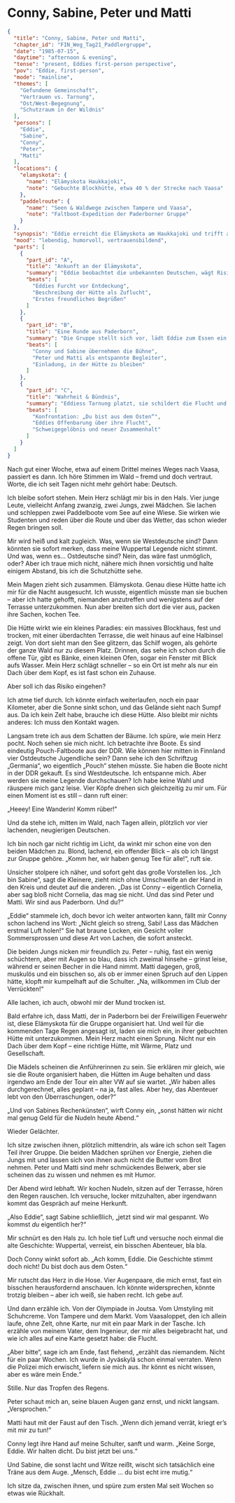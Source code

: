 # Conny, Sabine, Peter und Matti

```json
{
  "title": "Conny, Sabine, Peter und Matti",
  "chapter_id": "FIN_Weg_Tag21_Paddlergruppe",
  "date": "1985-07-15",
  "daytime": "afternoon & evening",
  "tense": "present, Eddies first-person perspective",
  "pov": "Eddie, first-person",
  "mode": "mainline",
  "themes": [
    "Gefundene Gemeinschaft",
    "Vertrauen vs. Tarnung",
    "Ost/West-Begegnung",
    "Schutzraum in der Wildnis"
  ],
  "persons": [
    "Eddie",
    "Sabine",
    "Conny",
    "Peter",
    "Matti"
  ],
  "locations": {
    "elamyskota": {
      "name": "Elämyskota Haukkajoki",
      "note": "Gebuchte Blockhütte, etwa 40 % der Strecke nach Vaasa"
    },
    "paddelroute": {
      "name": "Seen & Waldwege zwischen Tampere und Vaasa",
      "note": "Faltboot-Expedition der Paderborner Gruppe"
    }
  },
  "synopsis": "Eddie erreicht die Elämyskota am Haukkajoki und trifft auf eine westdeutsche Paddelgruppe aus Paderborn. Conny und Sabine nehmen sie herzlich auf, doch ihre Wuppertal-Legende fällt schnell. Eddie erzählt von ihrer Flucht und bittet um Verschwiegenheit – die Gruppe verspricht Loyalität und bietet Schutz.",
  "mood": "lebendig, humorvoll, vertrauensbildend",
  "parts": [
    {
      "part_id": "A",
      "title": "Ankunft an der Elämyskota",
      "summary": "Eddie beobachtet die unbekannten Deutschen, wägt Risiko gegen Notwendigkeit ab und tritt schliesslich aus dem Wald.",
      "beats": [
        "Eddies Furcht vor Entdeckung",
        "Beschreibung der Hütte als Zuflucht",
        "Erstes freundliches Begrüßen"
      ]
    },
    {
      "part_id": "B",
      "title": "Eine Runde aus Paderborn",
      "summary": "Die Gruppe stellt sich vor, lädt Eddie zum Essen ein und zeigt ihre Reiseplanung.",
      "beats": [
        "Conny und Sabine übernehmen die Bühne",
        "Peter und Matti als entspannte Begleiter",
        "Einladung, in der Hütte zu bleiben"
      ]
    },
    {
      "part_id": "C",
      "title": "Wahrheit & Bündnis",
      "summary": "Eddiess Tarnung platzt, sie schildert die Flucht und bittet um Geheimhaltung; die anderen versprechen Verschwiegenheit.",
      "beats": [
        "Konfrontation: „Du bist aus dem Osten“",
        "Eddies Offenbarung über ihre Flucht",
        "Schweigegelöbnis und neuer Zusammenhalt"
      ]
    }
  ]
}
```

Nach gut einer Woche, etwa auf einem Drittel meines Weges nach Vaasa, passiert
es dann. Ich höre Stimmen im Wald – fremd und doch vertraut. Worte, die ich seit
Tagen nicht mehr gehört habe: Deutsch.

Ich bleibe sofort stehen. Mein Herz schlägt mir bis in den Hals. Vier junge
Leute, vielleicht Anfang zwanzig, zwei Jungs, zwei Mädchen. Sie lachen und
schleppen zwei Paddelboote vom See auf eine Wiese. Sie wirken wie Studenten und
reden über die Route und über das Wetter, das schon wieder Regen bringen soll.

Mir wird heiß und kalt zugleich. Was, wenn sie Westdeutsche sind? Dann könnten
sie sofort merken, dass meine Wuppertal Legende nicht stimmt. Und was, wenn es…
Ostdeutsche sind? Nein, das wäre fast unmöglich, oder? Aber ich traue mich
nicht, nähere mich ihnen vorsichtig und halte einigem Abstand, bis ich die
Schutzhütte sehe.

Mein Magen zieht sich zusammen. Elämyskota. Genau diese Hütte hatte ich mir für
die Nacht ausgesucht. Ich wusste, eigentlich müsste man sie buchen – aber ich
hatte gehofft, niemanden anzutreffen und wenigstens auf der Terrasse
unterzukommen. Nun aber breiten sich dort die vier aus, packen ihre Sachen,
kochen Tee.

Die Hütte wirkt wie ein kleines Paradies: ein massives Blockhaus, fest und
trocken, mit einer überdachten Terrasse, die weit hinaus auf eine Halbinsel
zeigt. Von dort sieht man den See glitzern, das Schilf wogen, als gehörte der
ganze Wald nur zu diesem Platz. Drinnen, das sehe ich schon durch die offene
Tür, gibt es Bänke, einen kleinen Ofen, sogar ein Fenster mit Blick aufs Wasser.
Mein Herz schlägt schneller – so ein Ort ist mehr als nur ein Dach über dem
Kopf, es ist fast schon ein Zuhause.

Aber soll ich das Risiko eingehen?

Ich atme tief durch. Ich könnte einfach weiterlaufen, noch ein paar Kilometer,
aber die Sonne sinkt schon, und das Gelände sieht nach Sumpf aus. Da ich kein
Zelt habe, brauche ich diese Hütte. Also bleibt mir nichts anderes: Ich muss den
Kontakt wagen.

Langsam trete ich aus dem Schatten der Bäume. Ich spüre, wie mein Herz pocht.
Noch sehen sie mich nicht. Ich betrachte ihre Boote. Es sind eindeutig
Pouch-Faltboote aus der DDR. Wie können hier mitten in Finnland vier Ostdeutsche
Jugendliche sein? Dann sehe ich den Schriftzug „Germania“, wo eigentlich „Pouch“
stehen müsste. Sie haben die Boote nicht in der DDR gekauft. Es sind
Westdeutsche. Ich entspanne mich. Aber werden sie meine Legende durchschauen?
Ich habe keine Wahl und räuspere mich ganz leise. Vier Köpfe drehen sich
gleichzeitig zu mir um. Für einen Moment ist es still – dann ruft einer:

„Heeey! Eine Wanderin! Komm rüber!"

Und da stehe ich, mitten im Wald, nach Tagen allein, plötzlich vor vier
lachenden, neugierigen Deutschen.

Ich bin noch gar nicht richtig im Licht, da winkt mir schon eine von den beiden
Mädchen zu. Blond, lachend, ein offender Blick – als ob ich längst zur Gruppe
gehöre. „Komm her, wir haben genug Tee für alle!“, ruft sie.

Unsicher stolpere ich näher, und sofort geht das große Vorstellen los. „Ich bin
Sabine“, sagt die Kleinere, zieht mich ohne Umschweife an der Hand in den Kreis
und deutet auf die anderen. „Das ist Conny – eigentlich Cornelia, aber sag bloß
nicht Cornelia, das mag sie nicht. Und das sind Peter und Matti. Wir sind aus
Paderborn. Und du?“

„Eddie“ stammele ich, doch bevor ich weiter antworten kann, fällt mir Conny
schon lachend ins Wort: „Nicht gleich so streng, Sabi! Lass das Mädchen erstmal
Luft holen!“ Sie hat braune Locken, ein Gesicht voller Sommersprossen und diese
Art von Lachen, die sofort ansteckt.

Die beiden Jungs nicken mir freundlich zu. Peter – ruhig, fast ein wenig
schüchtern, aber mit Augen so blau, dass ich zweimal hinsehe – grinst leise,
während er seinen Becher in die Hand nimmt. Matti dagegen, groß, muskulös und
ein bisschen so, als ob er immer einen Spruch auf den Lippen hätte, klopft mir
kumpelhaft auf die Schulter. „Na, willkommen im Club der Verrückten!“

Alle lachen, ich auch, obwohl mir der Mund trocken ist.

Bald erfahre ich, dass Matti, der in Paderborn bei der Freiwilligen Feuerwehr
ist, diese Elämyskota für die Gruppe organisiert hat. Und weil für die kommenden
Tage Regen angesagt ist, laden sie mich ein, in ihrer gebuchten Hütte mit
unterzukommen. Mein Herz macht einen Sprung. Nicht nur ein Dach über dem Kopf –
eine richtige Hütte, mit Wärme, Platz und Gesellschaft.

Die Mädels scheinen die Anführerinnen zu sein. Sie erklären mir gleich, wie sie
die Route organisiert haben, die Hütten im Auge behalten und dass irgendwo am
Ende der Tour ein alter VW auf sie wartet. „Wir haben alles durchgerechnet,
alles geplant – na ja, fast alles. Aber hey, das Abenteuer lebt von den
Überraschungen, oder?“

„Und von Sabines Rechenkünsten“, wirft Conny ein, „sonst hätten wir nicht mal
genug Geld für die Nudeln heute Abend.“

Wieder Gelächter.

Ich sitze zwischen ihnen, plötzlich mittendrin, als wäre ich schon seit Tagen
Teil ihrer Gruppe. Die beiden Mädchen sprühen vor Energie, ziehen die Jungs mit
und lassen sich von ihnen auch nicht die Butter vom Brot nehmen. Peter und Matti
sind mehr schmückendes Beiwerk, aber sie scheinen das zu wissen und nehmen es
mit Humor.

Der Abend wird lebhaft. Wir kochen Nudeln, sitzen auf der Terrasse, hören den
Regen rauschen. Ich versuche, locker mitzuhalten, aber irgendwann kommt das
Gespräch auf meine Herkunft.

„Also Eddie“, sagt Sabine schließlich, „jetzt sind wir mal gespannt. Wo kommst
*du* eigentlich her?“

Mir schnürt es den Hals zu. Ich hole tief Luft und versuche noch einmal die alte
Geschichte: Wuppertal, verreist, ein bisschen Abenteuer, bla bla.

Doch Conny winkt sofort ab. „Ach komm, Eddie. Die Geschichte stimmt doch nicht!
Du bist doch aus dem Osten.“

Mir rutscht das Herz in die Hose. Vier Augenpaare, die mich ernst, fast ein
bisschen herausfordernd anschauen. Ich könnte widersprechen, könnte trotzig
bleiben – aber ich weiß, sie haben recht. Ich gebe auf.

Und dann erzähle ich. Von der Olympiade in Joutsa. Vom Umstyling mit Schuhcreme.
Von Tampere und dem Markt. Vom Vaasaloppet, den ich allein laufe, ohne Zelt,
ohne Karte, nur mit ein paar Mark in der Tasche. Ich erzähle von meinem Vater,
dem Ingenieur, der mir alles beigebracht hat, und wie ich alles auf eine Karte
gesetzt habe: die Flucht.

„Aber bitte“, sage ich am Ende, fast flehend, „erzählt das niemandem. Nicht für
ein paar Wochen. Ich wurde in Jyväskylä schon einmal verraten. Wenn die Polizei
mich erwischt, liefern sie mich aus. Ihr könnt es nicht wissen, aber es wäre
mein Ende.“

Stille. Nur das Tropfen des Regens.

Peter schaut mich an, seine blauen Augen ganz ernst, und nickt langsam.
„Versprochen.“

Matti haut mit der Faust auf den Tisch. „Wenn dich jemand verrät, kriegt er’s
mit mir zu tun!“

Conny legt ihre Hand auf meine Schulter, sanft und warm. „Keine Sorge, Eddie.
Wir halten dicht. Du bist jetzt bei uns.“

Und Sabine, die sonst lacht und Witze reißt, wischt sich tatsächlich eine Träne
aus dem Auge. „Mensch, Eddie … du bist echt irre mutig.“

Ich sitze da, zwischen ihnen, und spüre zum ersten Mal seit Wochen so etwas wie
Rückhalt.
